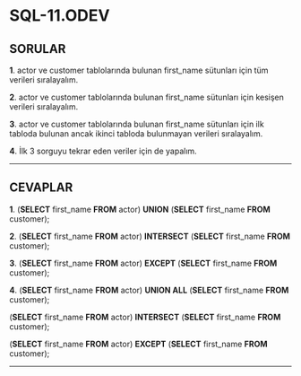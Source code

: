 # SQL-11.ODEV

## SORULAR 
**1**. actor ve customer tablolarında bulunan first_name sütunları için tüm verileri sıralayalım.

**2**.  actor ve customer tablolarında bulunan first_name sütunları için kesişen verileri sıralayalım.

**3**.  actor ve customer tablolarında bulunan first_name sütunları için ilk tabloda bulunan ancak ikinci tabloda bulunmayan verileri sıralayalım.

**4**.  İlk 3 sorguyu tekrar eden veriler için de yapalım.

---

## CEVAPLAR
**1**. (**SELECT** first_name **FROM** actor) **UNION** (**SELECT** first_name **FROM** customer);

**2**. (**SELECT** first_name **FROM** actor) **INTERSECT** (**SELECT** first_name **FROM** customer);

**3**. (**SELECT** first_name **FROM** actor) **EXCEPT** (**SELECT** first_name **FROM** customer);

**4**. (**SELECT** first_name **FROM** actor) **UNION ALL** (**SELECT** first_name **FROM** customer);

 (**SELECT** first_name **FROM** actor) **INTERSECT** (**SELECT** first_name **FROM** customer); 
       
 (**SELECT** first_name **FROM** actor) **EXCEPT** (**SELECT** first_name **FROM** customer);


----

